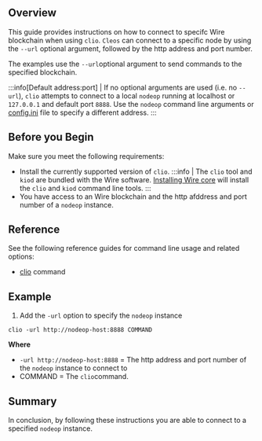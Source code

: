 ## Overview
This guide provides instructions on how to connect to specifc Wire blockchain when using `clio`. `Cleos` can connect to a specific node by using the `--url` optional argument, followed by the http address and port number.

The examples use the `--url`optional argument to send commands to the specified blockchain.   

:::info[Default address:port]
| If no optional arguments are used (i.e. no `--url`), `clio` attempts to connect to a local `nodeop` running at localhost or `127.0.0.1` and default port `8888`. Use the `nodeop` command line arguments or [config.ini](../../nodeop/usage/nodeop-configuration.md) file to specify a different address.
:::

## Before you Begin
Make sure you meet the following requirements: 

* Install the currently supported version of `clio`.
:::info 
| The `clio` tool and `kiod` are bundled with the Wire software. [Installing Wire core](/docs/getting-started/install-dependencies.md) will install the `clio` and `kiod` command line tools. 
:::
* You have access to an Wire blockchain and the http afddress and port number of a `nodeop` instance. 

## Reference
See the following reference guides for command line usage and related options:

* [clio](../command-reference/index.md) command

## Example

1. Add the `-url` option to specify the `nodeop` instance 

```shell
clio -url http://nodeop-host:8888 COMMAND
```
**Where**
* `-url http://nodeop-host:8888` = The http address and port number of the `nodeop` instance to connect to
* COMMAND = The `clio`command.

## Summary
In conclusion, by following these instructions you are able to connect to a specified `nodeop` instance. 
